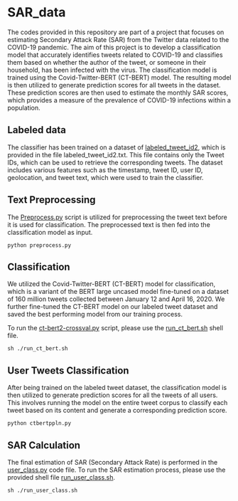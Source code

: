 # SAR_data

The codes provided in this repository are part of a project that focuses on estimating Secondary Attack Rate (SAR) from the Twitter data related to the COVID-19 pandemic. The aim of this project is to develop a classification model that accurately identifies tweets related to COVID-19 and classifies them based on whether the author of the tweet, or someone in their household, has been infected with the virus. The classification model is trained using the Covid-Twitter-BERT (CT-BERT) model. The resulting model is then utilized to generate prediction scores for all tweets in the dataset. These prediction scores are then used to estimate the monthly SAR scores, which provides a measure of the prevalence of COVID-19 infections within a population.

## Labeled data

The classifier has been trained on a dataset of [labeled_tweet_id2](labeled_tweet_id2.txt), which is provided in the file labeled_tweet_id2.txt. This file contains only the Tweet IDs, which can be used to retrieve the corresponding tweets. The dataset includes various features such as the timestamp, tweet ID, user ID, geolocation, and tweet text, which were used to train the classifier.

## Text Preprocessing

The [Preprocess.py](preprocess.py) script is utilized for preprocessing the tweet text before it is used for classification. The preprocessed text is then fed into the classification model as input.

`python preprocess.py`

## Classification

We utilized the Covid-Twitter-BERT (CT-BERT) model for classification, which is a variant of the BERT large uncased model fine-tuned on a dataset of 160 million tweets collected between January 12 and April 16, 2020. We further fine-tuned the CT-BERT model on our labeled tweet dataset and saved the best performing model from our training process.

To run the [ct-bert2-crossval.py](ct-bert2-crossval.py) script, please use the [run_ct_bert.sh](run_ct_bert.sh) shell file.

`sh ./run_ct_bert.sh`

## User Tweets Classification 
After being trained on the labeled tweet dataset, the classification model is then utilized to generate prediction scores for all the tweets of all users. This involves running the model on the entire tweet corpus to classify each tweet based on its content and generate a corresponding prediction score.

`python ctbertppln.py`

## SAR Calculation 

The final estimation of SAR (Secondary Attack Rate) is performed in the [user_class.py](user_class.py) code file. To run the SAR estimation process, please use the provided shell file [run_user_class.sh](run_user_class.sh).

`sh ./run_user_class.sh`
